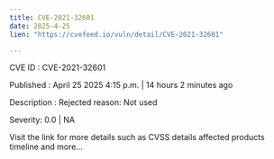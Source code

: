 ```yaml
---
title: CVE-2021-32601
date: 2025-4-25
lien: "https://cvefeed.io/vuln/detail/CVE-2021-32601"

---
```


CVE ID : CVE-2021-32601

Published :  April 25
2025
4:15 p.m. | 14 hours
2 minutes ago

Description : Rejected reason: Not used

Severity: 0.0 | NA

Visit the link for more details
such as CVSS details
affected products
timeline
and more...
